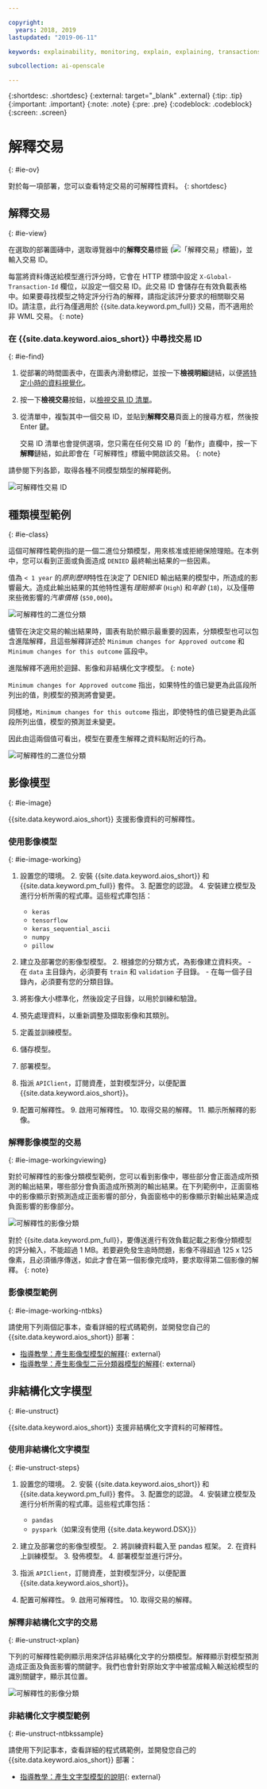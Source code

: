 ```yaml
---

copyright:
  years: 2018, 2019
lastupdated: "2019-06-11"

keywords: explainability, monitoring, explain, explaining, transactions, transaction ID

subcollection: ai-openscale

---
```


{:shortdesc: .shortdesc}
{:external: target="_blank" .external}
{:tip: .tip}
{:important: .important}
{:note: .note}
{:pre: .pre}
{:codeblock: .codeblock}
{:screen: .screen}

# 解釋交易
{: #ie-ov}

對於每一項部署，您可以查看特定交易的可解釋性資料。
{: shortdesc}

## 解釋交易
{: #ie-view}

在選取的部署圖磚中，選取導覽器中的**解釋交易**標籤 (![「解釋交易」標籤](images/insight-transact-tab.png))，並輸入交易 ID。

每當將資料傳送給模型進行評分時，它會在 HTTP 標頭中設定 `X-Global-Transaction-Id` 欄位，以設定一個交易 ID。此交易 ID 會儲存在有效負載表格中。如果要尋找模型之特定評分行為的解釋，請指定該評分要求的相關聯交易 ID。請注意，此行為僅適用於 {{site.data.keyword.pm_full}} 交易，而不適用於非 WML 交易。
{: note}

### 在 {{site.data.keyword.aios_short}} 中尋找交易 ID
{: #ie-find}

1.  從部署的時間圖表中，在圖表內滑動標記，並按一下**檢視明細**鏈結，以便[將特定小時的資料視覺化](/docs/services/ai-openscale?topic=ai-openscale-it-ov#it-vdet)。
1.  按一下**檢視交易**按鈕，以[檢視交易 ID 清單](/docs/services/ai-openscale?topic=ai-openscale-it-ov#it-tra)。
1.  從清單中，複製其中一個交易 ID，並貼到**解釋交易**頁面上的搜尋方框，然後按 Enter 鍵。

    交易 ID 清單也會提供選項，您只需在任何交易 ID 的「動作」直欄中，按一下**解釋**鏈結，如此即會在「可解釋性」標籤中開啟該交易。
    {: note}

  請參閱下列各節，取得各種不同模型類型的解釋範例。

  ![可解釋性交易 ID](images/insight-explain-trans-id.png)

## 種類模型範例
{: #ie-class}

這個可解釋性範例指的是一個二進位分類模型，用來核准或拒絕保險理賠。在本例中，您可以看到正面或負面造成 `DENIED` 最終輸出結果的一些因素。

值為 `< 1 year` 的*原則歷時*特性在決定了 DENIED 輸出結果的模型中，所造成的影響最大。造成此輸出結果的其他特性還有*理賠頻率* (`High`) 和*年齡* (`18`)，以及僅帶來些微影響的*汽車價格* (`$50,000`)。

![可解釋性的二進位分類](images/insight-explain-binary.png)

儘管在決定交易的輸出結果時，圖表有助於顯示最重要的因素，分類模型也可以包含進階解釋，且這些解釋詳述於 `Minimum changes for Approved outcome` 和 `Minimum changes for this outcome` 區段中。

進階解釋不適用於迴歸、影像和非結構化文字模型。
{: note}

`Minimum changes for Approved outcome` 指出，如果特性的值已變更為此區段所列出的值，則模型的預測將會變更。

同樣地，`Minimum changes for this outcome` 指出，即使特性的值已變更為此區段所列出值，模型的預測並未變更。

因此由這兩個值可看出，模型在要產生解釋之資料點附近的行為。

![可解釋性的二進位分類](images/insight-explain-binary2.png)

## 影像模型
{: #ie-image}

{{site.data.keyword.aios_short}} 支援影像資料的可解釋性。

### 使用影像模型
{: #ie-image-working}

1. 設置您的環境。
   2. 安裝 {{site.data.keyword.aios_short}} 和 {{site.data.keyword.pm_full}} 套件。
   3. 配置您的認證。
   4. 安裝建立模型及進行分析所需的程式庫。這些程式庫包括：
      - `keras`
      - `tensorflow`
      - `keras_sequential_ascii`
      - `numpy`
      - `pillow`

1. 建立及部署您的影像型模型。
   2. 根據您的分類方式，為影像建立資料夾。
       - 在 `data` 主目錄內，必須要有 `train` 和 `validation` 子目錄。
       - 在每一個子目錄內，必須要有您的分類目錄。
  2. 將影像大小標準化，然後設定子目錄，以用於訓練和驗證。
  3. 預先處理資料，以重新調整及擷取影像和其類別。
  4. 定義並訓練模型。
  5. 儲存模型。
  6. 部署模型。

7. 指派 `APIClient`，訂閱資產，並對模型評分，以便配置 {{site.data.keyword.aios_short}}。
8. 配置可解釋性。
   9. 啟用可解釋性。
   10. 取得交易的解釋。
   11. 顯示所解釋的影像。 

### 解釋影像模型的交易
{: #ie-image-workingviewing}

對於可解釋性的影像分類模型範例，您可以看到影像中，哪些部分會正面造成所預測的輸出結果，哪些部分會負面造成所預測的輸出結果。在下列範例中，正面窗格中的影像顯示對預測造成正面影響的部分，負面窗格中的影像顯示對輸出結果造成負面影響的影像部分。

![可解釋性的影像分類](images/insight-explain-image.png)

對於 {{site.data.keyword.pm_full}}，要傳送進行有效負載記載之影像分類模型的評分輸入，不能超過 1 MB。若要避免發生逾時問題，影像不得超過 125 x 125 像素，且必須循序傳送，如此才會在第一個影像完成時，要求取得第二個影像的解釋。
{: note}


### 影像模型範例
{: #ie-image-working-ntbks}

請使用下列兩個記事本，查看詳細的程式碼範例，並開發您自己的 {{site.data.keyword.aios_short}} 部署：

- [指導教學：產生影像型模型的解釋](https://github.ibm.com/aiopenscale/explainability/blob/master/public/notebooks/demo/image_explanation.ipynb){: external}
- [指導教學：產生影像型二元分類器模型的解釋](https://github.ibm.com/aiopenscale/explainability/blob/master/public/notebooks/demo/image_explanation_binary.ipynb){: external}


## 非結構化文字模型
{: #ie-unstruct}

{{site.data.keyword.aios_short}} 支援非結構化文字資料的可解釋性。

### 使用非結構化文字模型
{: #ie-unstruct-steps}

1. 設置您的環境。
   2. 安裝 {{site.data.keyword.aios_short}} 和 {{site.data.keyword.pm_full}} 套件。
   3. 配置您的認證。
   4. 安裝建立模型及進行分析所需的程式庫。這些程式庫包括：
      - `pandas`
      - `pyspark`（如果沒有使用 {{site.data.keyword.DSX}}）

1. 建立及部署您的影像型模型。
   2. 將訓練資料載入至 pandas 框架。
   2. 在資料上訓練模型。
   3. 發佈模型。
   4. 部署模型並進行評分。

7. 指派 `APIClient`，訂閱資產，並對模型評分，以便配置 {{site.data.keyword.aios_short}}。
8. 配置可解釋性。
   9. 啟用可解釋性。
   10. 取得交易的解釋。

### 解釋非結構化文字的交易
{: #ie-unstruct-xplan}

下列的可解釋性範例顯示用來評估非結構化文字的分類模型。解釋顯示對模型預測造成正面及負面影響的關鍵字。我們也會針對原始文字中被當成輸入輸送給模型的識別關鍵字，顯示其位置。

![可解釋性的影像分類](images/insight-explain-text.png)

### 非結構化文字模型範例
{: #ie-unstruct-ntbkssample}

請使用下列記事本，查看詳細的程式碼範例，並開發您自己的 {{site.data.keyword.aios_short}} 部署：

- [指導教學：產生文字型模型的說明](https://github.ibm.com/aiopenscale/explainability/blob/master/public/notebooks/demo/text_explanation.ipynb){: external}
